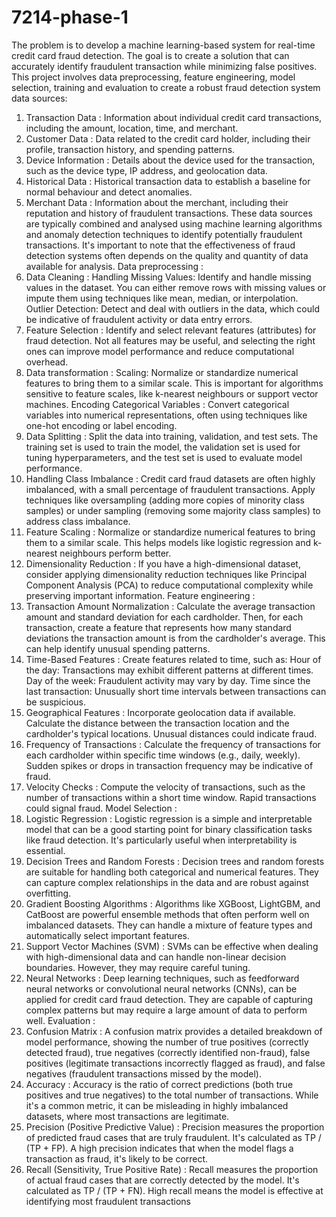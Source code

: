 # 7214-phase-1
The problem is to develop a machine learning-based system for real-time credit card fraud
detection. The goal is to create a solution that can accurately identify fraudulent transaction while
minimizing false positives. This project involves data preprocessing, feature engineering, model
selection, training and evaluation to create a robust fraud detection system
data sources:
1. Transaction Data :
Information about individual credit card transactions, including the
amount, location, time, and merchant.
2. Customer Data :
Data related to the credit card holder, including their profile, transaction history, and spending
patterns.
3. Device Information :
Details about the device used for the transaction, such as the device type, IP address, and
geolocation data.
4. Historical Data :
Historical transaction data to establish a baseline for normal behaviour and detect anomalies.
5. Merchant Data :
Information about the merchant, including their reputation and history of fraudulent
transactions.
These data sources are typically combined and analysed using machine learning algorithms and
anomaly detection techniques to identify potentially fraudulent transactions. It's important to note
that the effectiveness of fraud detection systems often depends on the quality and quantity of data
available for analysis.
Data preprocessing :
1. Data Cleaning :
Handling Missing Values: Identify and handle missing values in the dataset. You can either
remove rows with missing values or impute them using techniques like mean, median, or
interpolation.
Outlier Detection: Detect and deal with outliers in the data, which could be indicative of
fraudulent activity or data entry errors.
2. Feature Selection :
Identify and select relevant features (attributes) for fraud detection. Not all features may be
useful, and selecting the right ones can improve model performance and reduce computational
overhead.
3. Data transformation :
Scaling: Normalize or standardize numerical features to bring them to a similar scale. This is
important for algorithms sensitive to feature scales, like k-nearest neighbours or support vector
machines.
Encoding Categorical Variables : Convert categorical variables into numerical representations,
often using techniques like one-hot encoding or label encoding.
4. Data Splitting :
Split the data into training, validation, and test sets. The training set is used to train the model,
the validation set is used for tuning hyperparameters, and the test set is used to evaluate model
performance.
5. Handling Class Imbalance :
Credit card fraud datasets are often highly imbalanced, with a small percentage of fraudulent
transactions. Apply techniques like oversampling (adding more copies of minority class samples)
or under sampling (removing some majority class samples) to address class imbalance.
6. Feature Scaling :
Normalize or standardize numerical features to bring them to a similar scale. This helps models
like logistic regression and k-nearest neighbours perform better.
7. Dimensionality Reduction :
If you have a high-dimensional dataset, consider applying dimensionality reduction techniques
like Principal Component Analysis (PCA) to reduce computational complexity while preserving
important information.
Feature engineering :
1. Transaction Amount Normalization :
Calculate the average transaction amount and standard deviation for each cardholder. Then,
for each transaction, create a feature that represents how many standard deviations the
transaction amount is from the cardholder's average. This can help identify unusual spending
patterns.
2. Time-Based Features :
Create features related to time, such as:
Hour of the day: Transactions may exhibit different patterns at different times.
Day of the week: Fraudulent activity may vary by day.
Time since the last transaction: Unusually short time intervals between transactions can be
suspicious.
3. Geographical Features :
Incorporate geolocation data if available. Calculate the distance between the transaction
location and the cardholder's typical locations. Unusual distances could indicate fraud.
4. Frequency of Transactions :
Calculate the frequency of transactions for each cardholder within specific time windows (e.g.,
daily, weekly). Sudden spikes or drops in transaction frequency may be indicative of fraud.
5. Velocity Checks :
Compute the velocity of transactions, such as the number of transactions within a short time
window. Rapid transactions could signal fraud.
Model Selection :
1. Logistic Regression :
Logistic regression is a simple and interpretable model that can be a good starting point for
binary classification tasks like fraud detection. It's particularly useful when interpretability is
essential.
2. Decision Trees and Random Forests :
Decision trees and random forests are suitable for handling both categorical and numerical
features. They can capture complex relationships in the data and are robust against overfitting.
3. Gradient Boosting Algorithms :
Algorithms like XGBoost, LightGBM, and CatBoost are powerful ensemble methods that often
perform well on imbalanced datasets. They can handle a mixture of feature types and
automatically select important features.
4. Support Vector Machines (SVM) :
SVMs can be effective when dealing with high-dimensional data and can handle non-linear
decision boundaries. However, they may require careful tuning.
5. Neural Networks :
Deep learning techniques, such as feedforward neural networks or convolutional neural
networks (CNNs), can be applied for credit card fraud detection. They are capable of capturing
complex patterns but may require a large amount of data to perform well.
Evaluation :
1. Confusion Matrix :
A confusion matrix provides a detailed breakdown of model performance, showing the number
of true positives (correctly detected fraud), true negatives (correctly identified non-fraud), false
positives (legitimate transactions incorrectly flagged as fraud), and false negatives (fraudulent
transactions missed by the model).
2. Accuracy :
Accuracy is the ratio of correct predictions (both true positives and true negatives) to the total
number of transactions. While it's a common metric, it can be misleading in highly imbalanced
datasets, where most transactions are legitimate.
3. Precision (Positive Predictive Value) :
Precision measures the proportion of predicted fraud cases that are truly fraudulent. It's
calculated as TP / (TP + FP). A high precision indicates that when the model flags a transaction as
fraud, it's likely to be correct.
4. Recall (Sensitivity, True Positive Rate) :
Recall measures the proportion of actual fraud cases that are correctly detected by the model.
It's calculated as TP / (TP + FN). High recall means the model is effective at identifying most
fraudulent transactions
